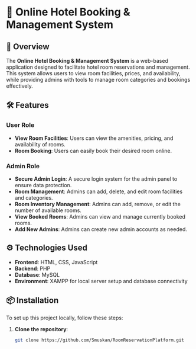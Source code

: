 # 🏨 Online Hotel Booking & Management System

## 📖 Overview
The **Online Hotel Booking & Management System** is a web-based application designed to facilitate hotel room reservations and management. This system allows users to view room facilities, prices, and availability, while providing admins with tools to manage room categories and bookings effectively.

## 🛠 Features

### User Role
- **View Room Facilities**: Users can view the amenities, pricing, and availability of rooms.
- **Room Booking**: Users can easily book their desired room online.

### Admin Role
- **Secure Admin Login**: A secure login system for the admin panel to ensure data protection.
- **Room Management**: Admins can add, delete, and edit room facilities and categories.
- **Room Inventory Management**: Admins can add, remove, or edit the number of available rooms.
- **View Booked Rooms**: Admins can view and manage currently booked rooms.
- **Add New Admins**: Admins can create new admin accounts as needed.

## ⚙️ Technologies Used
- **Frontend**: HTML, CSS, JavaScript
- **Backend**: PHP
- **Database**: MySQL
- **Environment**: XAMPP for local server setup and database connectivity

## 📦 Installation

To set up this project locally, follow these steps:

1. **Clone the repository**:
   ```bash
   git clone https://github.com/Smuskan/RoomReservationPlatform.git
